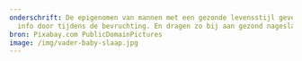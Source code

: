 ```yaml
---
onderschrift: De epigenomen van mannen met een gezonde levensstijl geven deze
  info door tijdens de bevruchting. En dragen zo bij aan gezond nageslacht.
bron: Pixabay.com PublicDomainPictures
image: /img/vader-baby-slaap.jpg
---
```

